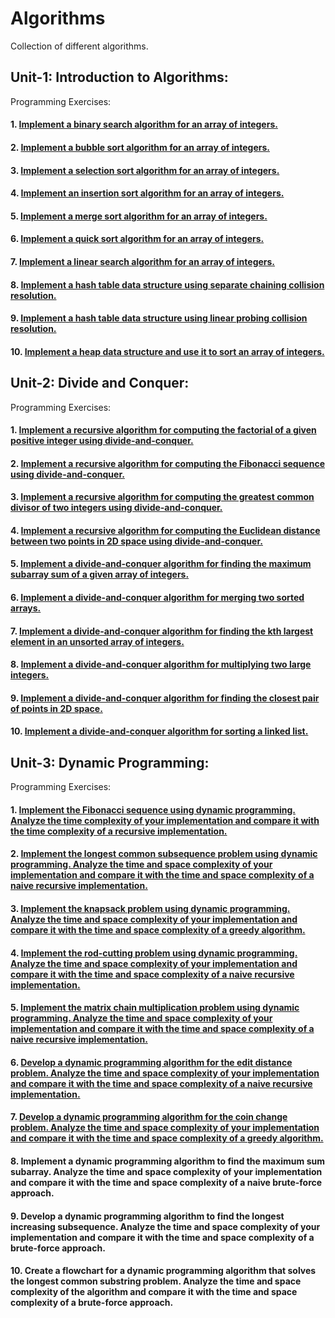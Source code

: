 # Algorithms
Collection of different algorithms.

## Unit-1: Introduction to Algorithms:
Programming Exercises:
#### 1. [Implement a binary search algorithm for an array of integers.](https://github.com/manisha-nair28/Algorithms/tree/main/1.%20Binary%20Search)
#### 2. [Implement a bubble sort algorithm for an array of integers.](https://github.com/manisha-nair28/Algorithms/tree/main/2.%20Bubble%20Sort)
#### 3. [Implement a selection sort algorithm for an array of integers.](https://github.com/manisha-nair28/Algorithms/tree/main/3.%20Selection%20Sort)
#### 4. [Implement an insertion sort algorithm for an array of integers.](https://github.com/manisha-nair28/Algorithms/tree/main/4.%20Insertion%20Sort)
#### 5. [Implement a merge sort algorithm for an array of integers.](https://github.com/manisha-nair28/Algorithms/tree/main/5.%20Merge%20Sort)
#### 6. [Implement a quick sort algorithm for an array of integers.](https://github.com/manisha-nair28/Algorithms/tree/main/6.%20Quick%20Sort)
#### 7. [Implement a linear search algorithm for an array of integers.](https://github.com/manisha-nair28/Algorithms/tree/main/7.%20Linear%20Search)
#### 8. [Implement a hash table data structure using separate chaining collision resolution.](https://github.com/manisha-nair28/Algorithms/tree/main/8.%20Hash%20table%20(separate%20chaining))
#### 9. [Implement a hash table data structure using linear probing collision resolution.](https://github.com/manisha-nair28/Algorithms/tree/main/9.%20Hash%20Table%20(linear%20probing))
#### 10. [Implement a heap data structure and use it to sort an array of integers.](https://github.com/manisha-nair28/Algorithms/tree/main/10.%20Heap)

## Unit-2: Divide and Conquer:

Programming Exercises:
#### 1. [Implement a recursive algorithm for computing the factorial of a given positive integer using divide-and-conquer.](https://github.com/manisha-nair28/Algorithms/tree/main/11.%20Factorial)
#### 2. [Implement a recursive algorithm for computing the Fibonacci sequence using divide-and-conquer.](https://github.com/manisha-nair28/Algorithms/tree/main/12.%20Fibonacci)
#### 3. [Implement a recursive algorithm for computing the greatest common divisor of two integers using divide-and-conquer.](https://github.com/manisha-nair28/Algorithms/tree/main/13.%20Greatest%20Common%20Divisor)
#### 4. [Implement a recursive algorithm for computing the Euclidean distance between two points in 2D space using divide-and-conquer.](https://github.com/manisha-nair28/Algorithms/tree/main/14.%20Eucleadian%20Distance)
#### 5. [Implement a divide-and-conquer algorithm for finding the maximum subarray sum of a given array of integers.](https://github.com/manisha-nair28/Algorithms/tree/main/15.%20Maximum%20Subarray)
#### 6. [Implement a divide-and-conquer algorithm for merging two sorted arrays.](https://github.com/manisha-nair28/Algorithms/tree/main/16.%20Sorted%20Array%20Merge)
#### 7. [Implement a divide-and-conquer algorithm for finding the kth largest element in an unsorted array of integers.](https://github.com/manisha-nair28/Algorithms/tree/main/17.%20k%20largest%20element)
#### 8. [Implement a divide-and-conquer algorithm for multiplying two large integers.](https://github.com/manisha-nair28/Algorithms/blob/main/18.%20Integer%20multiplication)
#### 9. [Implement a divide-and-conquer algorithm for finding the closest pair of points in 2D space.](https://github.com/manisha-nair28/Algorithms/tree/main/19.%20Closest%20pair%20of%20points%20)
#### 10. [Implement a divide-and-conquer algorithm for sorting a linked list.](https://github.com/manisha-nair28/Algorithms/tree/main/20.%20Linked%20List%20Sorting)

## Unit-3: Dynamic Programming:
Programming Exercises:
#### 1. [Implement the Fibonacci sequence using dynamic programming. Analyze the time complexity of your implementation and compare it with the time complexity of a recursive implementation.](https://github.com/manisha-nair28/Algorithms/blob/main/Dynamic%20Programming%201/fibonacci.cpp)
#### 2. [Implement the longest common subsequence problem using dynamic programming. Analyze the time and space complexity of your implementation and compare it with the time and space complexity of a naive recursive implementation.](https://github.com/manisha-nair28/Algorithms/tree/main/Dynamic%20Programming%202)
#### 3. [Implement the knapsack problem using dynamic programming. Analyze the time and space complexity of your implementation and compare it with the time and space complexity of a greedy algorithm.](https://github.com/manisha-nair28/Algorithms/tree/main/Dynamic%20Programming%203)
#### 4. [Implement the rod-cutting problem using dynamic programming. Analyze the time and space complexity of your implementation and compare it with the time and space complexity of a naive recursive implementation.](https://github.com/manisha-nair28/Algorithms/tree/main/Dynamic%20Programming%204)
#### 5. [Implement the matrix chain multiplication problem using dynamic programming. Analyze the time and space complexity of your implementation and compare it with the time and space complexity of a naive recursive implementation.](https://github.com/manisha-nair28/Algorithms/tree/main/Dynamic%20Programming%205)
#### 6. [Develop a dynamic programming algorithm for the edit distance problem. Analyze the time and space complexity of your implementation and compare it with the time and space complexity of a naive recursive implementation.](https://github.com/manisha-nair28/Algorithms/tree/main/Dynamic%20Programming%206)
#### 7. [Develop a dynamic programming algorithm for the coin change problem. Analyze the time and space complexity of your implementation and compare it with the time and space complexity of a greedy algorithm.](https://github.com/manisha-nair28/Algorithms/tree/main/Dynamic%20Programming%207)
#### 8. Implement a dynamic programming algorithm to find the maximum sum subarray. Analyze the time and space complexity of your implementation and compare it with the time and space complexity of a naive brute-force approach.
#### 9. Develop a dynamic programming algorithm to find the longest increasing subsequence. Analyze the time and space complexity of your implementation and compare it with the time and space complexity of a brute-force approach.
#### 10. Create a flowchart for a dynamic programming algorithm that solves the longest common substring problem. Analyze the time and space complexity of the algorithm and compare it with the time and space complexity of a brute-force approach.

